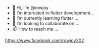 - 👋 Hi, I’m @rowjoy
- 👀 I’m interested in flutter development...
- 🌱 I’m currently learning flutter ...
- 💞️ I’m looking to collaborate on ...
- 📫 How to reach me ...

<https://www.facebook.com/rowjoy202>
<!---
rowjoy/rowjoy is a ✨ special ✨ repository because its `README.md` (this file) appears on your GitHub profile.
You can click the Preview link to take a look at your changes.
--->
